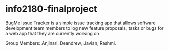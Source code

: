 # info2180-finalproject
BugMe Issue Tracker is a simple issue tracking app that allows software development team members to log new feature proposals, tasks or bugs for a web app that they are currently working on

Group Members: Anjinari, Deandrew, Javian, Rashmi.
